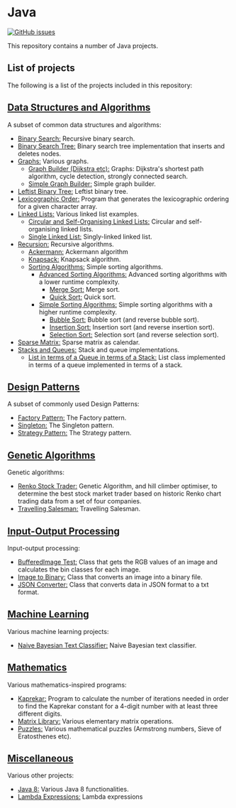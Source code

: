 # Java
[![GitHub issues](https://img.shields.io/github/issues/Carla-de-Beer/Java.svg?style=flat-square)](https://github.com/Carla-de-Beer/Java/issues)

This repository contains a number of Java projects.

## List of projects

The following is a list of the projects included in this repository:

## [Data Structures and Algorithms](https://github.com/Carla-de-Beer/Java-Projects/tree/master/data-structures-and-algorithms)
 A subset of common data structures and algorithms:
  * [Binary Search:](https://github.com/Carla-de-Beer/Java-Projects/tree/master/data-structures-and-algorithms/binary-search) Recursive binary search.
  * [Binary Search Tree:](https://github.com/Carla-de-Beer/Java-Projects/tree/master/data-structures-and-algorithms/binary-search-tree) Binary search tree implementation that inserts and deletes nodes.
  * [Graphs:](https://github.com/Carla-de-Beer/Java-Projects/tree/master/data-structures-and-algorithms/graphs) Various graphs.
  	* [Graph Builder (Dijkstra etc):](https://github.com/Carla-de-Beer/Java-Projects/tree/master/data-structures-and-algorithms/graphs/graph-builder-Dijkstra) Graphs: Dijkstra's shortest path algorithm, cycle detection, strongly connected search.
  	* [Simple Graph Builder:](https://github.com/Carla-de-Beer/Java-Projects/tree/master/data-structures-and-algorithms/graphs/simple-graph-builder) Simple graph builder.
  * [Leftist Binary Tree:](https://github.com/Carla-de-Beer/Java-Projects/tree/master/data-structures-and-algorithms/leftist-binary-tree) Leftist binary tree.
  * [Lexicographic Order:](https://github.com/Carla-de-Beer/Java-Projects/tree/master/data-structures-and-algorithms/lexicographic-order) Program that generates the lexicographic ordering for a given character array.
  * [Linked Lists:](https://github.com/Carla-de-Beer/Java-Projects/tree/master/data-structures-and-algorithms/linked-lists) Various linked list examples.
    * [Circular and Self-Organising Linked Lists:](https://github.com/Carla-de-Beer/Java/tree/master/data-structures-and-algorithms/linked-lists/circular-and-self-organising-linked-lists) Circular and self-organising linked lists.
    * [Single Linked List:](https://github.com/Carla-de-Beer/Java-Projects/tree/master/data-structures-and-algorithms/linked-lists/singly-linked-list) Singly-linked linked list.
  * [Recursion:](https://github.com/Carla-de-Beer/Java-Projects/tree/master/data-structures-and-algorithms/recursion) Recursive algorithms.
  	* [Ackermann:](https://github.com/Carla-de-Beer/Java-Projects/tree/master/data-structures-and-algorithms/recursion/ackermann) Ackermann algorithm
  	* [Knapsack:](https://github.com/Carla-de-Beer/Java-Projects/tree/master/data-structures-and-algorithms/recursion/knapsack) Knapsack algorithm.
    * [Sorting Algorithms:](https://github.com/Carla-de-Beer/Java-Projects/tree/master/data-structures-and-algorithms/sorting-algorithms) Simple sorting algorithms.
    	* [Advanced Sorting Algorithms:](https://github.com/Carla-de-Beer/Java-Projects/tree/master/data-structures-and-algorithms/sorting-algorithms/Advanced%20sorting-algorithms) Advanced sorting algorithms with a lower runtime complexity.
    		* [Merge Sort:](https://github.com/Carla-de-Beer/Java-Projects/blob/master/data-structures-and-algorithms/sorting-algorithms/advanced-sorting-algorithms/MergeSort.java) Merge sort.
    		* [Quick Sort:](https://github.com/Carla-de-Beer/Java-Projects/blob/master/data-structures-and-algorithms/sorting-algorithms/advanced-sorting-algorithms/QuickSort.java) Quick sort.
    	* [Simple Sorting Algorithms:](https://github.com/Carla-de-Beer/Java-Projects/tree/master/data-structures-and-algorithms/sorting-algorithms/Simple%20sorting-algorithms) Simple sorting algorithms with a higher runtime complexity.
    		* [Bubble Sort:](https://github.com/Carla-de-Beer/Java-Projects/blob/master/data-structures-and-algorithms/sorting-algorithms/aimple-sorting-algorithms/BubbleSort.java) Bubble sort (and reverse bubble sort).
    		* [Insertion Sort:](https://github.com/Carla-de-Beer/Java-Projects/blob/master/data-structures-and-algorithms/sorting-algorithms/simple-sorting-algorithms/InsertionSort.java) Insertion sort (and reverse insertion sort).
    		* [Selection Sort:](https://github.com/Carla-de-Beer/Java-Projects/blob/master/data-structures-and-algorithms/sorting-algorithms/simple-sorting-algorithms/SelectionSort.java) Selection sort (and reverse selection sort).
  * [Sparse Matrix:](https://github.com/Carla-de-Beer/Java-Projects/tree/master/data-structures-and-algorithms/sparse-matrix) Sparse matrix as calendar.
  * [Stacks and Queues:](https://github.com/Carla-de-Beer/Java-Projects/tree/master/data-structures-and-algorithms/stacks-and-Queues/list-as-queue-as-stack) Stack and queue implementations.
  	* [List in terms of a Queue in terms of a Stack:](https://github.com/Carla-de-Beer/Java-Projects/tree/master/data-structures-and-algorithms/stacks-and-queues/list-as-queue-as-stack) List class implemented in terms of a queue implemented in terms of a stack.

## [Design Patterns](https://github.com/Carla-de-Beer/Java-Projects/tree/master/design-patterns/)
A subset of commonly used Design Patterns:
  * [Factory Pattern:](https://github.com/Carla-de-Beer/Java-Projects/tree/master/design-patterns/factory-pattern) The Factory pattern.
  * [Singleton:](https://github.com/Carla-de-Beer/Java-Projects/tree/master/design-patterns/singleton) The Singleton pattern.
  * [Strategy Pattern:](https://github.com/Carla-de-Beer/Java-Projects/tree/master/design-patterns/strategy-pattern) The Strategy pattern.

## [Genetic Algorithms](https://github.com/Carla-de-Beer/Java-Projects/tree/master/genetic-algorithms)
Genetic algorithms:
  * [Renko Stock Trader:](https://github.com/Carla-de-Beer/Java-Projects/tree/master/genetic-algorithms/renko-stock-trader) Genetic Algorithm, and hill climber optimiser, to determine the best stock market trader based on historic Renko chart trading data from a set of four companies.
  * [Travelling Salesman:](https://github.com/Carla-de-Beer/Java-Projects/tree/master/genetic-algorithms/travelling-salesman) Travelling Salesman.

## [Input-Output Processing](https://github.com/Carla-de-Beer/Java-Projects/tree/master/input-output-processing)
Input-output processing:
  * [BufferedImage Test:](https://github.com/Carla-de-Beer/Java-Projects/tree/master/input-output-processing/buffered-image) Class that gets the RGB values of an image and calculates the bin classes for each image.
  * [Image to Binary:](https://github.com/Carla-de-Beer/Java-Projects/tree/master/input-output-processing/image-to-binary) Class that converts an image into a binary file.
  * [JSON Converter:](https://github.com/Carla-de-Beer/Java-Projects/tree/master/input-output-processing/JSON-converter) Class that converts data in JSON format to a txt format.

## [Machine Learning](https://github.com/Carla-de-Beer/Java-Projects/tree/master/machine-learning/naive-bayesian-text-classifier)
  Various machine learning projects:
  * [Naive Bayesian Text Classifier:](https://github.com/Carla-de-Beer/Java-Projects/tree/master/machine-learning/naive-bayesian-text-classifier) Naive Bayesian text classifier.

## [Mathematics](https://github.com/Carla-de-Beer/Java-Projects/tree/master/mathematics)
Various mathematics-inspired programs:
  * [Kaprekar:](https://github.com/Carla-de-Beer/Java-Projects/blob/master/mathematics/kaprekar) Program to calculate the number of iterations needed in order to find the Kaprekar constant for a 4-digit number with at least three different digits.
  * [Matrix Library:](https://github.com/Carla-de-Beer/Java-Projects/tree/master/mathematics/matrix-library) Various elementary matrix operations.
  * [Puzzles:](https://github.com/Carla-de-Beer/Java-Projects/tree/master/Mathematics/puzzels) Various mathematical puzzles (Armstrong numbers, Sieve of Eratosthenes etc).

## [Miscellaneous](https://github.com/Carla-de-Beer/Java-Projects/tree/master/miscellaneous)
  Various other projects:
  * [Java 8:](https://github.com/Carla-de-Beer/Java-Projects/tree/master/miscellaneous/java-8) Various Java 8 functionalities.
  * [Lambda Expressions:](https://github.com/Carla-de-Beer/Java-Projects/tree/master/miscellaneous/lambda-expressions) Lambda expressions
